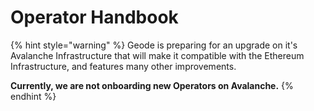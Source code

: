 # Operator Handbook

{% hint style="warning" %}
Geode is preparing for an upgrade on it's Avalanche Infrastructure that will make it compatible with the Ethereum Infrastructure, and features many other improvements.

**Currently, we are not onboarding new Operators on Avalanche.**
{% endhint %}
